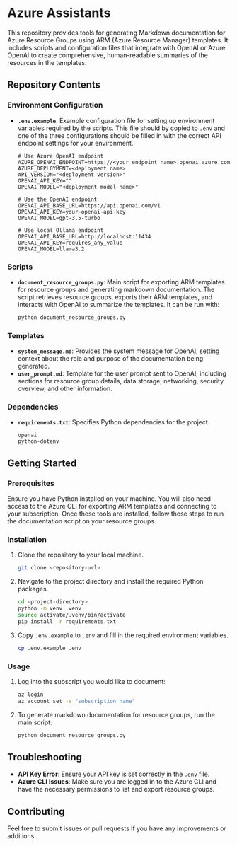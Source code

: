 # Azure Assistants

This repository provides tools for generating Markdown documentation for Azure Resource Groups using ARM (Azure Resource Manager) templates. It includes scripts and configuration files that integrate with OpenAI or Azure OpenAI to create comprehensive, human-readable summaries of the resources in the templates.

## Repository Contents

### Environment Configuration

- **`.env.example`**: Example configuration file for setting up environment variables required by the scripts. This file should by copied to `.env` and one of the three configurations should be filled in with the correct API endpoint settings for your environment.

    ```plaintext
    # Use Azure OpenAI endpoint
    AZURE_OPENAI_ENDPOINT=https://<your endpoint name>.openai.azure.com
    AZURE_DEPLOYMENT=<deployment name>
    API_VERSION="<deployment version>"
    OPENAI_API_KEY=""
    OPENAI_MODEL="<deployment model name>"

    # Use the OpenAI endpoint
    OPENAI_API_BASE_URL=https://api.openai.com/v1
    OPENAI_API_KEY=your-openai-api-key
    OPENAI_MODEL=gpt-3.5-turbo

    # Use local Ollama endpoint
    OPENAI_API_BASE_URL=http://localhost:11434
    OPENAI_API_KEY=requires_any_value
    OPENAI_MODEL=llama3.2
    ```

### Scripts

- **`document_resource_groups.py`**: Main script for exporting ARM templates for resource groups and generating markdown documentation. The script retrieves resource groups, exports their ARM templates, and interacts with OpenAI to summarize the templates. It can be run with:
    ```bash
    python document_resource_groups.py
    ```

### Templates

- **`system_message.md`**: Provides the system message for OpenAI, setting context about the role and purpose of the documentation being generated.
- **`user_prompt.md`**: Template for the user prompt sent to OpenAI, including sections for resource group details, data storage, networking, security overview, and other information.

### Dependencies

- **`requirements.txt`**: Specifies Python dependencies for the project.
    ```plaintext
    openai
    python-dotenv
    ```

## Getting Started

### Prerequisites

Ensure you have Python installed on your machine. You will also need access to the Azure CLI for exporting ARM templates and connecting to your subscription. Once these tools are installed, follow these steps to run the documentation script on your resource groups.

### Installation

1. Clone the repository to your local machine.
    ```bash
    git clone <repository-url>
    ```
2. Navigate to the project directory and install the required Python packages.
    ```bash
    cd <project-directory>
    python -m venv .venv
    source activate/.venv/bin/activate
    pip install -r requirements.txt
    ```
3. Copy `.env.example` to `.env` and fill in the required environment variables.
    ```bash
    cp .env.example .env
    ```

### Usage

1. Log into the subscript you would like to document:
    ```bash
    az login
    az account set -s "subscription name"
    ```
1. To generate markdown documentation for resource groups, run the main script:
    ```bash
    python document_resource_groups.py
    ```

## Troubleshooting

- **API Key Error**: Ensure your API key is set correctly in the `.env` file.
- **Azure CLI Issues**: Make sure you are logged in to the Azure CLI and have the necessary permissions to list and export resource groups.

## Contributing

Feel free to submit issues or pull requests if you have any improvements or additions.

